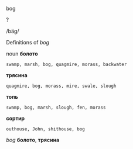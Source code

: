 bog

?

/bäɡ/

Definitions of _bog_

noun
**болото**

    swamp, marsh, bog, quagmire, morass, backwater
**трясина**

    quagmire, bog, morass, mire, swale, slough
**топь**

    swamp, bog, marsh, slough, fen, morass
**сортир**

    outhouse, John, shithouse, bog

_bog_
**болото**, **трясина**